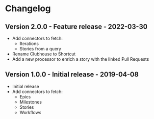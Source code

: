 # Changelog

## Version 2.0.0 - Feature release - 2022-03-30
- Add connectors to fetch:
    - Iterations
    - Stories from a query
- Rename Clubhouse to Shortcut
- Add a new processor to enrich a story with the linked Pull Requests

## Version 1.0.0 - Initial release - 2019-04-08
- Initial release
- Add connectors to fetch:
    - Epics
    - Milestones
    - Stories
    - Workflows
